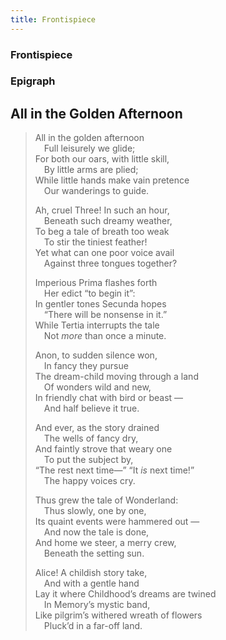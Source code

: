 ```yaml
---
title: Frontispiece
---
```


### Frontispiece

<script setup>
import pix1 from "./images/illustration-1.png"
//![The King and Queen of Hearts are seated side-by-side on thrones looking out at the court. The Knave of Hearts is in the foreground, arms crossed and nose in the air.](./images/illustration-1.png)
</script>
<Xfigure :src="pix1"
caption="The King and Queen of Hearts are seated side-by-side on thrones looking out at the court. The Knave of Hearts is in the foreground, arms crossed and nose in the air." />

### Epigraph

## All in the Golden Afternoon

> All in the golden afternoon \
> &emsp;Full leisurely we glide; \
> For both our oars, with little skill, \
> &emsp;By little arms are plied; \
> While little hands make vain pretence \
> &emsp;Our wanderings to guide.
>
> Ah, cruel Three! In such an hour, \
> &emsp;Beneath such dreamy weather, \
> To beg a tale of breath too weak\
> &emsp;To stir the tiniest feather! \
> Yet what can one poor voice avail \
> &emsp;Against three tongues together?
>
> Imperious Prima flashes forth \
> &emsp;Her edict “to begin it”: \
> In gentler tones Secunda hopes \
> &emsp;“There will be nonsense in it.” \
> While Tertia interrupts the tale \
> &emsp;Not _more_ than once a minute.
>
> Anon, to sudden silence won, \
> &emsp;In fancy they pursue \
> The dream-child moving through a land \
> &emsp;Of wonders wild and new, \
> In friendly chat with bird or beast⁠ — \
> &emsp;And half believe it true.
>
> And ever, as the story drained \
> &emsp;The wells of fancy dry, \
> And faintly strove that weary one \
> &emsp;To put the subject by, \
> “The rest next time⁠—” “It _is_ next time!” \
> &emsp;The happy voices cry.
>
> Thus grew the tale of Wonderland: \
> &emsp;Thus slowly, one by one, \
> Its quaint events were hammered out⁠ — \
> &emsp;And now the tale is done, \
> And home we steer, a merry crew, \
> &emsp;Beneath the setting sun.
>
> Alice! A childish story take, \
> &emsp;And with a gentle hand \
> Lay it where Childhood’s dreams are twined \
> &emsp;In Memory’s mystic band, \
> Like pilgrim’s withered wreath of flowers \
> &emsp;Pluck’d in a far-off land.

